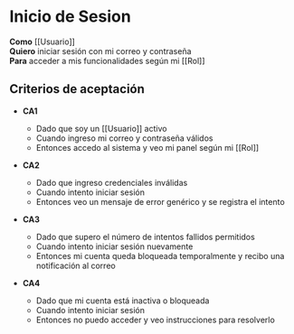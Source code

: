 # Inicio de Sesion

**Como** [[Usuario]]  
**Quiero** iniciar sesión con mi correo y contraseña  
**Para** acceder a mis funcionalidades según mi [[Rol]]

## Criterios de aceptación
- **CA1**
  - Dado que soy un [[Usuario]] activo
  - Cuando ingreso mi correo y contraseña válidos
  - Entonces accedo al sistema y veo mi panel según mi [[Rol]]

- **CA2**
  - Dado que ingreso credenciales inválidas
  - Cuando intento iniciar sesión
  - Entonces veo un mensaje de error genérico y se registra el intento

- **CA3**
  - Dado que supero el número de intentos fallidos permitidos
  - Cuando intento iniciar sesión nuevamente
  - Entonces mi cuenta queda bloqueada temporalmente y recibo una notificación al correo

- **CA4**
  - Dado que mi cuenta está inactiva o bloqueada
  - Cuando intento iniciar sesión
  - Entonces no puedo acceder y veo instrucciones para resolverlo
